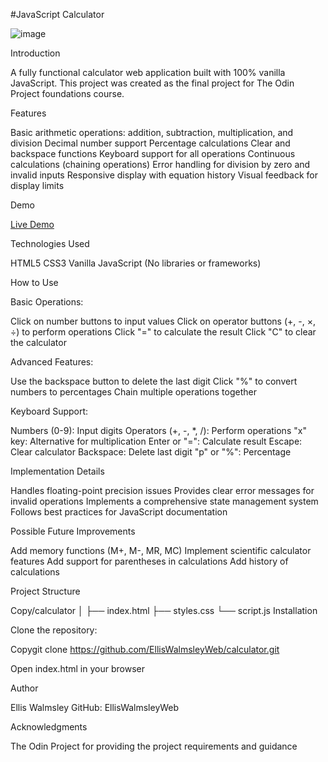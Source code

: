 #JavaScript Calculator

![image](https://github.com/user-attachments/assets/a55923c2-2702-41bf-96fa-93f9c63d7a83)

Introduction

A fully functional calculator web application built with 100% vanilla JavaScript. This project was created as the final project for The Odin Project foundations course.

Features

Basic arithmetic operations: addition, subtraction, multiplication, and division
Decimal number support
Percentage calculations
Clear and backspace functions
Keyboard support for all operations
Continuous calculations (chaining operations)
Error handling for division by zero and invalid inputs
Responsive display with equation history
Visual feedback for display limits

Demo

[Live Demo](https://elliswalmsleyweb.github.io/Calculator/)

Technologies Used

HTML5
CSS3
Vanilla JavaScript (No libraries or frameworks)

How to Use

Basic Operations:

Click on number buttons to input values
Click on operator buttons (+, -, ×, ÷) to perform operations
Click "=" to calculate the result
Click "C" to clear the calculator

Advanced Features:

Use the backspace button to delete the last digit
Click "%" to convert numbers to percentages
Chain multiple operations together

Keyboard Support:

Numbers (0-9): Input digits
Operators (+, -, *, /): Perform operations
"x" key: Alternative for multiplication
Enter or "=": Calculate result
Escape: Clear calculator
Backspace: Delete last digit
"p" or "%": Percentage

Implementation Details

Handles floating-point precision issues
Provides clear error messages for invalid operations
Implements a comprehensive state management system
Follows best practices for JavaScript documentation

Possible Future Improvements

Add memory functions (M+, M-, MR, MC)
Implement scientific calculator features
Add support for parentheses in calculations
Add history of calculations

Project Structure

Copy/calculator
│
├── index.html
├── styles.css
└── script.js
Installation

Clone the repository:

Copygit clone https://github.com/EllisWalmsleyWeb/calculator.git

Open index.html in your browser

Author

Ellis Walmsley
GitHub: EllisWalmsleyWeb

Acknowledgments

The Odin Project for providing the project requirements and guidance
